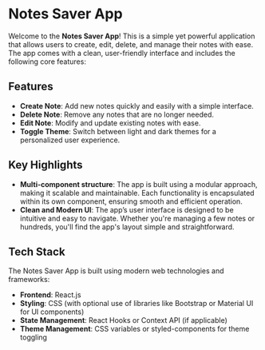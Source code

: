 # Notes Saver App

Welcome to the **Notes Saver App**! This is a simple yet powerful application that allows users to create, edit, delete, and manage their notes with ease. The app comes with a clean, user-friendly interface and includes the following core features:

## Features

- **Create Note**: Add new notes quickly and easily with a simple interface.
- **Delete Note**: Remove any notes that are no longer needed.
- **Edit Note**: Modify and update existing notes with ease.
- **Toggle Theme**: Switch between light and dark themes for a personalized user experience.

## Key Highlights

- **Multi-component structure**: The app is built using a modular approach, making it scalable and maintainable. Each functionality is encapsulated within its own component, ensuring smooth and efficient operation.
- **Clean and Modern UI**: The app’s user interface is designed to be intuitive and easy to navigate. Whether you're managing a few notes or hundreds, you'll find the app's layout simple and straightforward.

## Tech Stack

The Notes Saver App is built using modern web technologies and frameworks:

- **Frontend**: React.js
- **Styling**: CSS (with optional use of libraries like Bootstrap or Material UI for UI components)
- **State Management**: React Hooks or Context API (if applicable)
- **Theme Management**: CSS variables or styled-components for theme toggling